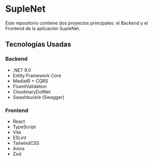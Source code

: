 # SupleNet

Este repositorio contiene dos proyectos principales: el Backend y el Frontend de la aplicación SupleNet.

## Tecnologías Usadas

### Backend
- .NET 8.0
- Entity Framework Core
- MediatR + CQRS
- FluentValidation
- CloudinaryDotNet
- Swashbuckle (Swagger)

### Frontend
- React
- TypeScript
- Vite
- ESLint
- TailwindCSS
- Axios
- Zod
